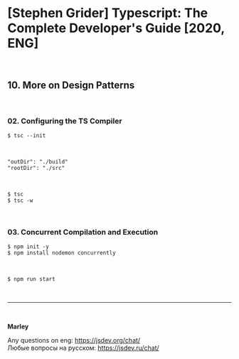 # [Stephen Grider] Typescript: The Complete Developer's Guide [2020, ENG]

<br/>

## 10. More on Design Patterns

<br/>

### 02. Configuring the TS Compiler

    $ tsc --init

<br/>

```
"outDir": "./build"
"rootDir": "./src"
```

<br/>

    $ tsc
    $ tsc -w

<br/>

### 03. Concurrent Compilation and Execution

    $ npm init -y
    $ npm install nodemon concurrently

<br/>

    $ npm run start

<br/>

---

<br/>

**Marley**

Any questions on eng: https://jsdev.org/chat/  
Любые вопросы на русском: https://jsdev.ru/chat/
